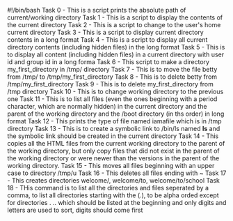 #!/bin/bash
Task 0 - This is a script prints the absolute path of current/working directory
Task 1 - This is a script to display the contents of the current directory
Task 2 - This is a script to change to the user's home current directory
Task 3 - This is a script to display current directory contents in a long format
Task 4 - This is a script to display all current directory contents (including hidden files) in the long format
Task 5 - This is to display all content (including hidden files) in a current directory with user id and group id in a long forma
Task 6 - This script to make a directory my_first_directory in /tmp/ directory
Task 7 - This is to move the file betty from /tmp/ to /tmp/my_first_directory
Task 8 - This is to delete betty from /tmp/my_first_directory
Task 9 - This is to delete my_first_directory from /tmp directory
Task 10 - This is to change working directory to the previous one
Task 11 - This is to list all files (even the ones beginning with a period character, which are normally hidden) in the current directory and the parent of the working directory and the /boot directory (in ths order) in long format
Task 12 - This prints the type of file named iamafile which is in /tmp directory
Task 13 - This is to create a symbolic link to /bin/ls named __ls__ and the symbolic link should be created in the current directory
Task 14 - This copies all the HTML files from the current working directory to the parent of the working directory, but only copy files that did not exist in the parent of the working directory or were newer than the versions in the parent of the working directory.
Task 15 - This moves all files beginning with an upper case to directory /tmp/u
Task 16 - This deletes all files ending with ~
Task 17 - This creates directories welcome/, welcome/to, welcome/to/school
Task 18 - THis command is to list all the directories and files seperated by a comma, to list all directories starting with the (.), to be alpha orded except for directories  . .. which should be listed at the beginning and only digits and letters are used to sort, digits should come first

